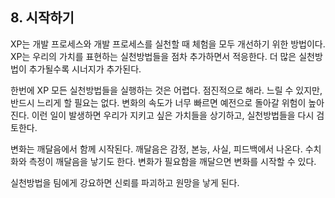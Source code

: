 
## 8. 시작하기

XP는 개발 프로세스와 개발 프로세스를 실천할 때 체험을 모두 개선하기 위한 방법이다. 
XP는 우리의 가치를 표현하는 실천방법들을 점차 추가하면서 적응한다. 
더 많은 실천방법이 추가될수록 시너지가 추가된다. 

한번에 XP 모든 실천방법들을 실행하는 것은 어렵다. 
점진적으로 해라. 
느릴 수 있지만, 반드시 느리게 할 필요는 없다. 
변화의 속도가 너무 빠르면 예전으로 돌아갈 위험이 높아진다. 
이런 일이 발생하면 우리가 지키고 싶은 가치들을 상기하고, 실천방법들을 다시 검토한다. 

변화는 깨달음에서 함께 시작된다. 
깨달음은 감정, 본능, 사실, 피드백에서 나온다. 
수치화와 측정이 깨달음을 낳기도 한다. 
변화가 필요함을 깨달으면 변화를 시작할 수 있다. 

실천방법을 팀에게 강요하면 신뢰를 파괴하고 원망을 낳게 된다. 
